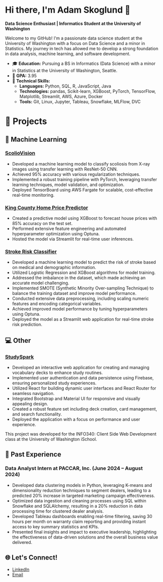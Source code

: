 # Hi there, I'm Adam Skoglund 👋

**Data Science Enthusiast | Informatics Student at the University of Washington**

Welcome to my GitHub! I'm a passionate data science student at the University of Washington with a focus on Data Science and a minor in Statistics. My journey in tech has allowed me to develop a strong foundation in data analysis, machine learning, and software development.

- 🎓 **Education:** Pursuing a BS in Informatics (Data Science) with a minor in Statistics at the University of Washington, Seattle.
- 🌟 **GPA:** 3.95
- 🧰 **Technical Skills:** 
  - **Languages:** Python, SQL, R, JavaScript, Java
  - **Technologies:** pandas, Scikit-learn, XGBoost, PyTorch, TensorFlow, Matplotlib, Streamlit, AWS, Azure, Docker
  - **Tools:** Git, Linux, Jupyter, Tableau, Snowflake, MLFlow, DVC

# 🚀 Projects

## 🤖 Machine Learning
### [ScolioVision](https://github.com/AdamSkog/Scoliosis-Xray-Classification)
- Developed a machine learning model to classify scoliosis from X-ray images using transfer learning with ResNet-50 CNN.
- Achieved 95% accuracy with various regularization techniques.
- Implemented a robust training pipeline with PyTorch, leveraging transfer learning techniques, model validation, and optimization.
- Deployed TensorBoard using AWS Fargate for scalable, cost-effective real-time monitoring.

### [King County Home Price Predictor](https://github.com/AdamSkog/Housing-Price-Prediction-King-County)
- Created a predictive model using XGBoost to forecast house prices with 85% accuracy on the test set.
- Performed extensive feature engineering and automated hyperparameter optimization using Optuna.
- Hosted the model via Streamlit for real-time user inferences.

### [Stroke Risk Classifier](https://github.com/AdamSkog/Stroke-Risk-Classifier)
- Developed a machine learning model to predict the risk of stroke based on medical and demographic information.
- Utilized Logistic Regression and XGBoost algorithms for model training.
- Addressed the imbalance in the dataset, which made achieving an accurate model challenging.
- Implemented SMOTE (Synthetic Minority Over-sampling Technique) to balance the training dataset and improve model performance.
- Conducted extensive data preprocessing, including scaling numeric features and encoding categorical variables.
- Achieved improved model performance by tuning hyperparameters using Optuna.
- Deployed the model as a Streamlit web application for real-time stroke risk prediction.

## 💻 Other
### [StudySpark](https://github.com/info340b-au23/StudySpark)
- Developed an interactive web application for creating and managing vocabulary decks to enhance study routines.
- Implemented user authentication and data persistence using Firebase, ensuring personalized study experiences.
- Utilized React for building dynamic user interfaces and React Router for seamless navigation.
- Integrated Bootstrap and Material UI for responsive and visually appealing design.
- Created a robust feature set including deck creation, card management, and search functionality.
- Deployed the application with a focus on performance and user experience.

This project was developed for the INFO340: Client Side Web Development class at the University of Washington iSchool.

## 💼 Past Experience

### Data Analyst Intern at PACCAR, Inc. (June 2024 – August 2024)
- Developed data clustering models in Python, leveraging K-means and dimensionality reduction techniques to segment dealers, leading to a predicted 20% increase in targeted marketing campaign effectiveness.
- Optimized data ingestion and cleaning processes using SQL within Snowflake and SQLAlchemy, resulting in a 20% reduction in data processing time for clustered dealer analysis.
- Developed Tableau dashboards enabling real-time filtering, saving 30 hours per month on warranty claim reporting and providing instant access to key summary statistics and KPIs.
- Presented final insights and impact to executive leadership, highlighting the effectiveness of data-driven solutions and the overall business value delivered.

## 🌐 Let's Connect!

- [LinkedIn](https://www.linkedin.com/in/adam-skoglund/)
- [Email](mailto:adamskoglund2022@gmail.com)

<!--
**AdamSkog/AdamSkog** is a ✨ _special_ ✨ repository because its `README.md` (this file) appears on your GitHub profile.

Here are some ideas to get you started:

- 🔭 I’m currently working on ...
- 🌱 I’m currently learning ...
- 👯 I’m looking to collaborate on ...
- 🤔 I’m looking for help with ...
- 💬 Ask me about ...
- 📫 How to reach me: ...
- 😄 Pronouns: ...
- ⚡ Fun fact: ...
-->
